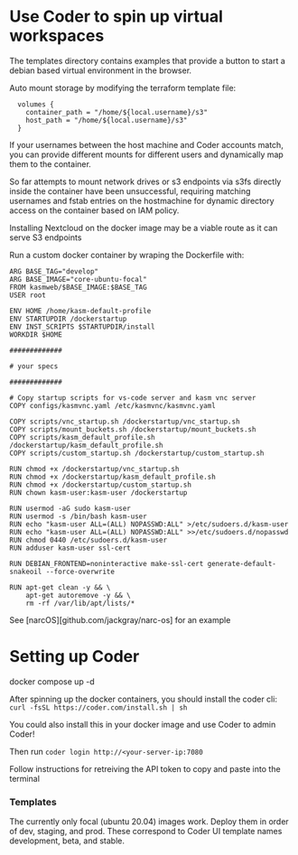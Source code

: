 # Use Coder to spin up virtual workspaces


The templates directory contains examples that provide a button to start a debian based virtual environment in the browser. 

Auto mount storage by modifying the terraform template file:
```
  volumes {
    container_path = "/home/${local.username}/s3"
    host_path = "/home/${local.username}/s3"
  }
```

If your usernames between the host machine and Coder accounts match, you can provide different mounts for different users and dynamically map them to the container.

So far attempts to mount network drives or s3 endpoints via s3fs directly inside the container have been unsuccessful, requiring matching usernames and fstab entries on the hostmachine for dynamic directory access on the container based on IAM policy. 

Installing Nextcloud on the docker image may be a viable route as it can serve S3 endpoints

Run a custom docker container by wraping the Dockerfile with:

```
ARG BASE_TAG="develop"
ARG BASE_IMAGE="core-ubuntu-focal"
FROM kasmweb/$BASE_IMAGE:$BASE_TAG
USER root

ENV HOME /home/kasm-default-profile
ENV STARTUPDIR /dockerstartup
ENV INST_SCRIPTS $STARTUPDIR/install
WORKDIR $HOME

#############

# your specs

#############

# Copy startup scripts for vs-code server and kasm vnc server
COPY configs/kasmvnc.yaml /etc/kasmvnc/kasmvnc.yaml

COPY scripts/vnc_startup.sh /dockerstartup/vnc_startup.sh
COPY scripts/mount_buckets.sh /dockerstartup/mount_buckets.sh
COPY scripts/kasm_default_profile.sh /dockerstartup/kasm_default_profile.sh
COPY scripts/custom_startup.sh /dockerstartup/custom_startup.sh

RUN chmod +x /dockerstartup/vnc_startup.sh
RUN chmod +x /dockerstartup/kasm_default_profile.sh
RUN chmod +x /dockerstartup/custom_startup.sh
RUN chown kasm-user:kasm-user /dockerstartup 

RUN usermod -aG sudo kasm-user
RUN usermod -s /bin/bash kasm-user
RUN echo "kasm-user ALL=(ALL) NOPASSWD:ALL" >/etc/sudoers.d/kasm-user
RUN echo "kasm-user ALL=(ALL) NOPASSWD:ALL" >>/etc/sudoers.d/nopasswd
RUN chmod 0440 /etc/sudoers.d/kasm-user
RUN adduser kasm-user ssl-cert

RUN DEBIAN_FRONTEND=noninteractive make-ssl-cert generate-default-snakeoil --force-overwrite

RUN apt-get clean -y && \ 
    apt-get autoremove -y && \ 
    rm -rf /var/lib/apt/lists/*

```

See [narcOS][github.com/jackgray/narc-os] for an example

# Setting up Coder

docker compose up -d

After spinning up the docker containers, you should install the coder cli:
`curl -fsSL https://coder.com/install.sh | sh`

You could also install this in your docker image and use Coder to admin Coder!

Then run `coder login http://<your-server-ip:7080`

Follow instructions for retreiving the API token to copy and paste into the terminal


### Templates

The currently only focal (ubuntu 20.04) images work. Deploy them in order of dev, staging, and prod. These correspond to Coder UI template names development, beta, and stable. 
